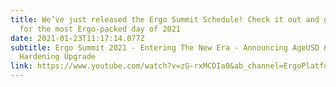 ```yaml
---
title: We’ve just released the Ergo Summit Schedule! Check it out and get ready
  for the most Ergo-packed day of 2021
date: 2021-01-23T11:17:14.077Z
subtitle: Ergo Summit 2021 - Entering The New Era - Announcing AgeUSD & The
  Hardening Upgrade
link: https://www.youtube.com/watch?v=zG-rxMCDIa0&ab_channel=ErgoPlatform
---
```

